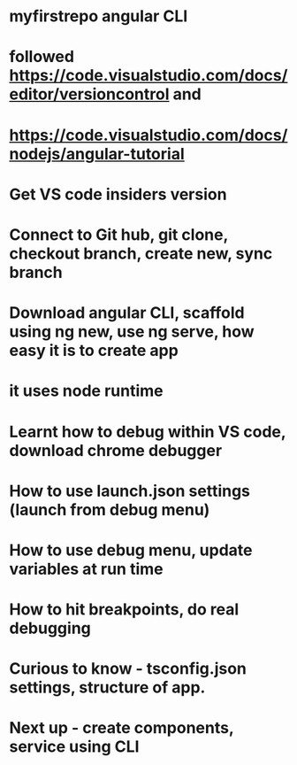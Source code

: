 # myfirstrepo angular CLI
# followed https://code.visualstudio.com/docs/editor/versioncontrol and
# https://code.visualstudio.com/docs/nodejs/angular-tutorial
# Get VS code insiders version
# Connect to Git hub, git clone, checkout branch, create new, sync branch
# Download angular CLI, scaffold using ng new, use ng serve, how easy it is to create app
# it uses node runtime
# Learnt how to debug within VS code, download chrome debugger
# How to use launch.json settings (launch from debug menu)
# How to use debug menu, update variables at run time
# How to hit breakpoints, do real debugging

# Curious to know - tsconfig.json settings, structure of app.

# Next up - create components, service using CLI